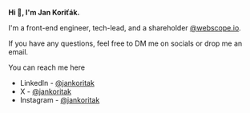 **Hi 👋, I'm Jan Koriťák.**

I'm a front-end engineer, tech-lead, and a shareholder [@webscope.io](https://github.com/webscopeio).

If you have any questions, feel free to DM me on socials or drop me an email.

You can reach me here
- LinkedIn - [@jankoritak](https://www.linkedin.com/in/jan-koritak/)
- X - [@jankoritak](https://x.com/jankoritak)
- Instagram - [@jankoritak](https://instagram.com/jankoritak)
